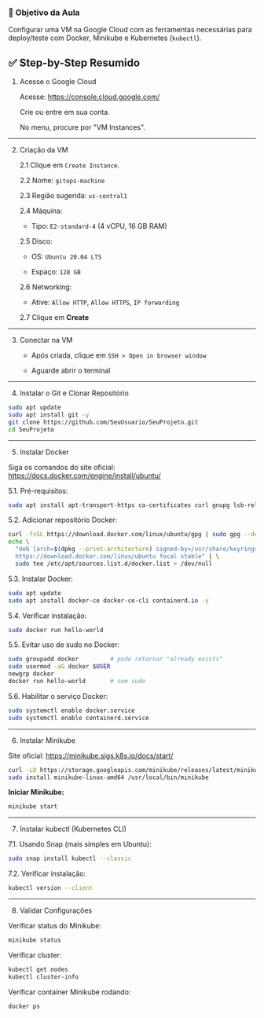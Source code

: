 ### **🧭 Objetivo da Aula**
Configurar uma VM na Google Cloud com as ferramentas necessárias para deploy/teste com Docker, Minikube e Kubernetes (`kubectl`).

## ✅ Step-by-Step Resumido

1. Acesse o Google Cloud
    
    Acesse: https://console.cloud.google.com/

    Crie ou entre em sua conta.

    No menu, procure por "VM Instances".

---

2. Criação da VM

    2.1 Clique em `Create Instance`.

    2.2 Nome: `gitops-machine`

    2.3 Região sugerida: `us-central1`

    2.4 Máquina:

    - Tipo: `E2-standard-4` (4 vCPU, 16 GB RAM)

    2.5 Disco:

    - OS: `Ubuntu 20.04 LTS` 

    - Espaço: `128 GB`

    2.6 Networking:

    - Ative: `Allow HTTP`, `Allow HTTPS`, `IP forwarding`

    2.7 Clique em **Create**

---    

3. Conectar na VM

    - Após criada, clique em `SSH > Open in browser window`

    - Aguarde abrir o terminal

---    

4. Instalar o Git e Clonar Repositório

```bash
sudo apt update
sudo apt install git -y
git clone https://github.com/SeuUsuario/SeuProjeto.git
cd SeuProjeto
```
---

5. Instalar Docker

Siga os comandos do site oficial: https://docs.docker.com/engine/install/ubuntu/

5.1. Pré-requisitos:

```bash
sudo apt install apt-transport-https ca-certificates curl gnupg lsb-release -y
```

5.2. Adicionar repositório Docker:

```bash
curl -fsSL https://download.docker.com/linux/ubuntu/gpg | sudo gpg --dearmor -o /usr/share/keyrings/docker-archive-keyring.gpg
echo \
  "deb [arch=$(dpkg --print-architecture) signed-by=/usr/share/keyrings/docker-archive-keyring.gpg] \
  https://download.docker.com/linux/ubuntu focal stable" | \
  sudo tee /etc/apt/sources.list.d/docker.list > /dev/null
```

5.3. Instalar Docker:

```bash
sudo apt update
sudo apt install docker-ce docker-ce-cli containerd.io -y
```

5.4. Verificar instalação:

```bash
sudo docker run hello-world
```

5.5. Evitar uso de sudo no Docker:

```bash
sudo groupadd docker         # pode retornar "already exists"
sudo usermod -aG docker $USER
newgrp docker
docker run hello-world       # sem sudo
```

5.6. Habilitar o serviço Docker:

```bash
sudo systemctl enable docker.service
sudo systemctl enable containerd.service
```

---
6. Instalar Minikube

Site oficial: https://minikube.sigs.k8s.io/docs/start/

```bash
curl -LO https://storage.googleapis.com/minikube/releases/latest/minikube-linux-amd64
sudo install minikube-linux-amd64 /usr/local/bin/minikube
```

**Iniciar Minikube:**

```bash
minikube start
```

---

7. Instalar kubectl (Kubernetes CLI)

7.1. Usando Snap (mais simples em Ubuntu):

```bash
sudo snap install kubectl --classic
```

7.2. Verificar instalação:

```bash
kubectl version --client
```
---

8. Validar Configurações

Verificar status do Minikube:

```bash
minikube status
```

Verificar cluster:

```bash
kubectl get nodes
kubectl cluster-info
```

Verificar container Minikube rodando:

```bash
docker ps
```